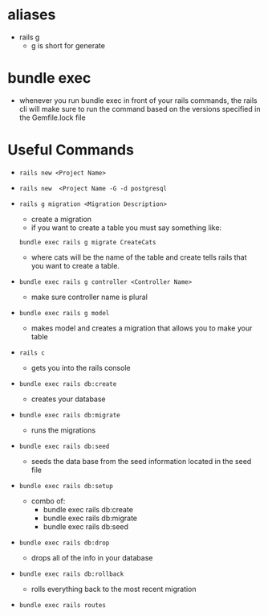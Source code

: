 # aliases
* rails g 
    * g is short for generate
# bundle exec 
* whenever you run bundle exec in front of your rails commands, the rails cli will make sure to run the command based on the versions specified in the Gemfile.lock file
# Useful Commands
*  ```rails new <Project Name>```
*  ```rails new  <Project Name -G -d postgresql```
*  ```rails g migration <Migration Description>```
    * create a migration
    * if you want to create a table you must say something like: 
    ```
    bundle exec rails g migrate CreateCats
    ```
    * where cats will be the name of the table and create tells rails that you want to create a table.
*  ```bundle exec rails g controller <Controller Name>```
    * make sure controller name is plural 
* ```bundle exec rails g model```
    * makes model and creates a migration that allows you to make your table
* ```rails c```
    * gets you into the rails console 
* ```bundle exec rails db:create```
    * creates your database
* ```bundle exec rails db:migrate```
    * runs the migrations
* ```bundle exec rails db:seed```
    * seeds the data base from the seed information located in the seed file
* ```bundle exec rails db:setup```
    * combo of: 
        * bundle exec rails db:create
        * bundle exec rails db:migrate
        * bundle exec rails db:seed

* ```bundle exec rails db:drop```
    * drops all of the info in your database
* ```bundle exec rails db:rollback```
    * rolls everything back to the most recent migration
* ```bundle exec rails routes```


